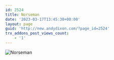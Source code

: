 ```yaml
---
id: 2524
title: Norseman
date: '2023-03-17T13:45:30+00:00'
layout: page
guid: 'http://new.andydixon.com/?page_id=2524'
trx_addons_post_views_count:
    - '1'
---
```


![Norseman](https://i0.wp.com/assets.g8x2.ldn.idrivee2-23.com/posters/Norseman%2001.jpg?w=1200&ssl=1 "Norseman")
